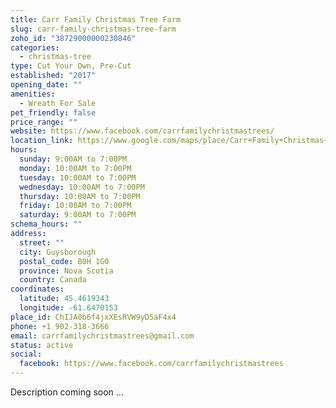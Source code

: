 ```yaml
---
title: Carr Family Christmas Tree Farm
slug: carr-family-christmas-tree-farm
zoho_id: "38729000000230846"
categories:
  - christmas-tree
type: Cut Your Own, Pre-Cut
established: "2017"
opening_date: ""
amenities:
  - Wreath For Sale
pet_friendly: false
price_range: ""
website: https://www.facebook.com/carrfamilychristmastrees/
location_link: https://www.google.com/maps/place/Carr+Family+Christmas+Tree+Farm/@45.461934299999996,-61.6470153,14z/data=!4m8!1m2!2m1!1sCarr+Family+Christmas+Tree+Farm!3m4!1s0x4b5cf1887ffa4603:0x1ee385960f726f55!8m2!3d45.461934299999996!4d-61.6470153
hours:
  sunday: 9:00AM to 7:00PM
  monday: 10:00AM to 7:00PM
  tuesday: 10:00AM to 7:00PM
  wednesday: 10:00AM to 7:00PM
  thursday: 10:00AM to 7:00PM
  friday: 10:00AM to 7:00PM
  saturday: 9:00AM to 7:00PM
schema_hours: ""
address:
  street: ""
  city: Guysborough
  postal_code: B0H 1G0
  province: Nova Scotia
  country: Canada
coordinates:
  latitude: 45.4619343
  longitude: -61.6470153
place_id: ChIJA0b6f4jxXEsRVW9yD5aF4x4
phone: +1 902-318-3666
email: carrfamilychristmastrees@gmail.com
status: active
social:
  facebook: https://www.facebook.com/carrfamilychristmastrees
---
```


Description coming soon ...
